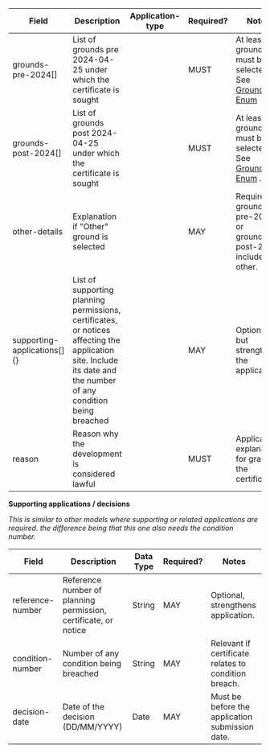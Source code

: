 Field | Description | Application-type | Required? | Notes
-- | -- | -- | -- | --
grounds-pre-2024[] | List of grounds pre 2024-04-25 under which the certificate is sought | | MUST | At least one ground must be selected. See [Grounds Enum](https://github.com/digital-land/planning-application-data-specification/discussions/204)
grounds-post-2024[] | List of grounds post 2024-04-25 under which the certificate is sought | | MUST | At least one ground must be selected. See [Grounds Enum](https://github.com/digital-land/planning-application-data-specification/discussions/204) .
other-details | Explanation if "Other" ground is selected | | MAY | Required if grounds-pre-2024 or grounds-post-2024 includes other.
supporting-applications[]{} | List of supporting planning permissions, certificates, or notices affecting the application site. Include its date and the number of any condition being breached | | MAY | Optional, but strengthens the application.
reason | Reason why the development is considered lawful | | MUST | Applicant’s explanation for granting the certificate.

**Supporting applications / decisions**

_This is similar to other models where supporting or related applications are required. the difference being that this one also needs the condition number._

Field | Description | Data Type | Required? | Notes
-- | -- | -- | -- | --
reference-number | Reference number of planning permission, certificate, or notice | String | MAY | Optional, strengthens application.
condition-number | Number of any condition being breached | String | MAY | Relevant if certificate relates to condition breach.
decision-date | Date of the decision (DD/MM/YYYY) | Date | MAY | Must be before the application submission date.
